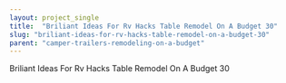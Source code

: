 ```yaml
---
layout: project_single
title:  "Briliant Ideas For Rv Hacks Table Remodel On A Budget 30"
slug: "briliant-ideas-for-rv-hacks-table-remodel-on-a-budget-30"
parent: "camper-trailers-remodeling-on-a-budget"
---
```

Briliant Ideas For Rv Hacks Table Remodel On A Budget 30